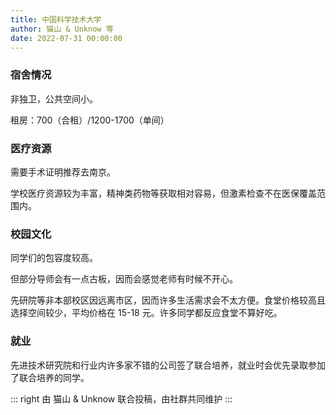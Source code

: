 ```yaml
---
title: 中国科学技术大学
author: 猫山 & Unknow 等
date: 2022-07-31 00:00:00
---
```


### 宿舍情况

非独卫，公共空间小。

租房：700（合租）/1200-1700（单间）

### 医疗资源

需要手术证明推荐去南京。

学校医疗资源较为丰富，精神类药物等获取相对容易，但激素检查不在医保覆盖范围内。

### 校园文化

同学们的包容度较高。

但部分导师会有一点古板，因而会感觉老师有时候不开心。

先研院等非本部校区因远离市区，因而许多生活需求会不太方便。食堂价格较高且选择空间较少，平均价格在 15-18 元。许多同学都反应食堂不算好吃。

### 就业

先进技术研究院和行业内许多家不错的公司签了联合培养，就业时会优先录取参加了联合培养的同学。

::: right
由 猫山 & Unknow 联合投稿，由社群共同维护
:::
